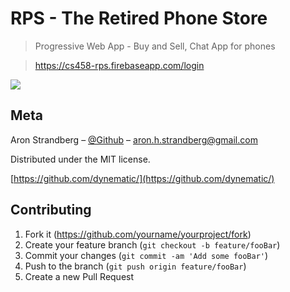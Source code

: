 # RPS - The Retired Phone Store
> Progressive Web App - Buy and Sell, Chat App for phones

> https://cs458-rps.firebaseapp.com/login


![](./demo.gif)


## Meta

Aron Strandberg – [@Github](https://github.com/dynematic) – aron.h.strandberg@gmail.com

Distributed under the MIT license.

[https://github.com/dynematic/](https://github.com/dynematic/)

## Contributing

1. Fork it (<https://github.com/yourname/yourproject/fork>)
2. Create your feature branch (`git checkout -b feature/fooBar`)
3. Commit your changes (`git commit -am 'Add some fooBar'`)
4. Push to the branch (`git push origin feature/fooBar`)
5. Create a new Pull Request

